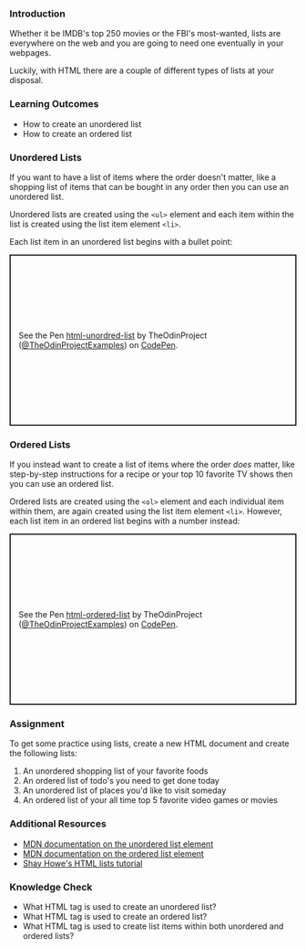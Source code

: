 ### Introduction

Whether it be IMDB's top 250 movies or the FBI's most-wanted, lists are everywhere on the web and you are going to need one eventually in your webpages.

Luckily, with HTML there are a couple of different types of lists at your disposal.

### Learning Outcomes

- How to create an unordered list
- How to create an ordered list

### Unordered Lists

If you want to have a list of items where the order doesn't matter, like a shopping list of items that can be bought in any order then you can use an unordered list.

Unordered lists are created using the `<ul>` element and each item within the list is created using the list item element `<li>`.

Each list item in an unordered list begins with a bullet point:

<p class="codepen" data-height="300" data-theme-id="dark" data-default-tab="html,result" data-slug-hash="powjajd" data-user="TheOdinProjectExamples" style="height: 300px; box-sizing: border-box; display: flex; align-items: center; justify-content: center; border: 2px solid; margin: 1em 0; padding: 1em;">
  <span>See the Pen <a href="https://codepen.io/TheOdinProjectExamples/pen/powjajd">
  html-unordred-list</a> by TheOdinProject (<a href="https://codepen.io/TheOdinProjectExamples">@TheOdinProjectExamples</a>)
  on <a href="https://codepen.io">CodePen</a>.</span>
</p>
<script async src="https://cpwebassets.codepen.io/assets/embed/ei.js"></script>

### Ordered Lists

If you instead want to create a list of items where the order *does* matter, like step-by-step instructions for a recipe or your top 10 favorite TV shows then you can use an ordered list.

Ordered lists are created using the `<ol>` element and each individual item within them, are again created using the list item element `<li>`. However, each list item in an ordered list begins with a number instead:

<p class="codepen" data-height="300" data-theme-id="dark" data-default-tab="html,result" data-slug-hash="yLXYvYp" data-user="TheOdinProjectExamples" style="height: 300px; box-sizing: border-box; display: flex; align-items: center; justify-content: center; border: 2px solid; margin: 1em 0; padding: 1em;">
  <span>See the Pen <a href="https://codepen.io/TheOdinProjectExamples/pen/yLXYvYp">
  html-ordered-list</a> by TheOdinProject (<a href="https://codepen.io/TheOdinProjectExamples">@TheOdinProjectExamples</a>)
  on <a href="https://codepen.io">CodePen</a>.</span>
</p>
<script async src="https://cpwebassets.codepen.io/assets/embed/ei.js"></script>

### Assignment

<div class="lesson-content__panel" markdown="1">
To get some practice using lists, create a new HTML document and create the following lists:

1. An unordered shopping list of your favorite foods
2. An ordered list of todo's you need to get done today
3. An unordered list of places you'd like to visit someday
4. An ordered list of your all time top 5 favorite video games or movies
</div>

### Additional Resources

- [MDN documentation on the unordered list element](https://developer.mozilla.org/en-US/docs/Web/HTML/Element/ul)
- [MDN documentation on the ordered list element](https://developer.mozilla.org/en-US/docs/Web/HTML/Element/ol)
- [Shay Howe's HTML lists tutorial](https://learn.shayhowe.com/html-css/creating-lists/)

### Knowledge Check

- What HTML tag is used to create an unordered list?
- What HTML tag is used to create an ordered list?
- What HTML tag is used to create list items within both unordered and ordered lists?
